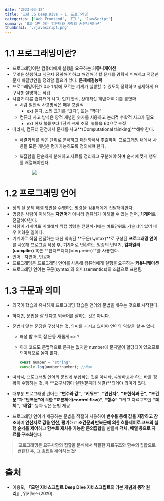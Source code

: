 ```yaml
---
date: '2023-03-12'
title: '모던 JS Deep Dive - 1. 프로그래밍'
categories: ['Web Frontend', 'TIL', 'JavaScript']
summary: '0과 1만 아는 컴퓨터와 사람의 커뮤니케이션'
thumbnail: './javascript.png'
---
```


# 1.1 프로그래밍이란?

- 프로그래밍이란 컴퓨터에게 실행을 요구하는 **커뮤니케이션**
- 무엇을 실행하고 싶은지 정의해야 하고 해결해야 할 문제를 명확히 이해하고 적절한 문제 해결방안을 정의할 필요가 있다. **문제해결능력**
- 프로그래밍이란? 0과 1 밖에 모르는 기계가 실행할 수 있도록 정확하고 상세하게 요구사항 설명하는 작업
- 사람과 다른 컴퓨터의 사고, 인지 방식, 상대적인 개념으로 기준 불명확
  - 사람 일반적 사고방식은 매우 포괄적
    - ex) 듣다, 소리 크기를 “크다”, 또는 “작다”
  - 컴퓨터 사고 방식은 양적 개념인 숫자를 사용하고 논리적 수학적 사고가 필요
    - ex) 현재 볼륨보다 1단계 크게 조정, 볼륨을 60으로 조정
- 따라서, 컴퓨터 관점에서 문제를 사고**(Computational thinking)**해야 한다.
  - 해결과제를 작은 단위로 분해하고 패턴화해서 추출하며, 프로그래밍 내에서 사용될 모든 개념은 평가가능하도록 정의해야 한다.
  - 복잡함을 단순하게 분해하고 자료를 정리하고 구분해야 하며 순서에 맞게 행위를 배열해야한다.

    <figure>
    <img src="https://s3.us-west-2.amazonaws.com/secure.notion-static.com/57afc8f5-389a-43d9-a9af-4346de9c831c/Untitled.png?X-Amz-Algorithm=AWS4-HMAC-SHA256&X-Amz-Content-Sha256=UNSIGNED-PAYLOAD&X-Amz-Credential=AKIAT73L2G45EIPT3X45%2F20230312%2Fus-west-2%2Fs3%2Faws4_request&X-Amz-Date=20230312T065226Z&X-Amz-Expires=86400&X-Amz-Signature=12b35d519a31b0bf70b056ec57320fbb71f59f851f3a9643c9b6018516e0c5aa&X-Amz-SignedHeaders=host&response-content-disposition=filename%3D%22Untitled.png%22&x-id=GetObject" style="max-width:400px margin:0 auto;"/>
    </figure>

# 1.2 프로그래밍 언어

- 정의 된 문제 해결 방안을 수행하는 명령을 컴퓨터에게 전달해야한다.
- 명령은 사람이 이해하는 **자연어**가 아니라 컴퓨터가 이해할 수 있는 언어, **기계어**로 전달해야한다.
- 사람이 기계어로 이해해서 직접 명령을 전달하기에는 비트단위로 기술되어 있어 매우 어려운 일이다.
- 기계어로 직접 전달하는 대신 약속된 **구문(syntax)**로 구성된 **프로그래밍 언어**를 사용해 프로그램 작성 후, 기계어로 변환하는 일종의 번역기, **컴파일러(compiler)** 혹은 **인터프리터(interpreter)**를 사용한다.
- 언어 - 자연어, 인공어
- 프로그래밍은 프로그래밍 언어를 사용해 컴퓨터에게 실행을 요구하는 **커뮤니케이션**
- 프로그래밍 언어는 구문(syntax)와 의미(semantics)의 조합으로 표현됨.

# 1.3 구문과 의미

- 외국어 학습과 유사하게 프로그래밍 학습은 언어의 문법을 배우는 것으로 시작한다.
- 하지만, 문법을 잘 안다고 외국어를 잘하는 것은 아니다.
- 문법에 맞는 문장을 구성하는 것, 의미를 가지고 있어야 언어의 역할을 할 수 있다.
  - 해성 밥 초록 잠 운동 새롭게 => ?
  - 아래 코드도 문법적으로 문제는 없지만 number에 문자열이 할당되어 있으므로 의미적으로 옳지 않다.

    ```jsx
    const number = "string";
    console.log(number*number); //Nan
    ```

- 따라서, 프로그래밍 언어의 문법에 부합하는 것뿐 아니라, 수행하고자 하는 바를 정확히 수행하는 것, 즉 **요구사항이 실현(문제가 해결)**되어야 의미가 있다.
- 대부분 프로그래밍 언어는 **“변수와 값”**, **“키워드”**, **“연산자”**, **“표현식과 문”**, **“조건문”과 “반복문”에 의한 “흐름제어(control flow)”**, **“함수”** 그리고 자료구조인 **“객체”**, **“배열”** 등과 같은 문법 제공
- 프로그래밍 언어가 제공하는 문법을 적절히 사용하여 **변수를 통해 값을 저장하고 참조**하며 **연산자로 값을 연산, 평가**하고 **조건문과 반복문에 의한 흐름제어로 코드의 실행 순서를 제어**하고 **함수로 재사용 가능한 문의집합**을 만들며 **객체, 배열 등으로 자료를 구조화**한다.

> ‘**프로그래밍은 요구사항의 집합을 분석해서 적절한 자료구조와 함수의 집합으로 변환한 후, 그 흐름을 제어하는 것’**
>

# 출처

- 이웅모, **『모던 자바스크립트 Deep Dive 자바스크립트의 기본 개념과 동작 원리』**, 위키북스(2020).
